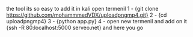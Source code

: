 the tool its so easy to add it in kali open termenil 
1 - {git clone https://github.com/mohammmedVDX/uploadpngmp4.git}
2 - {cd uploadpngmp4}
3 - {python app.py}
4 - open new termenil and add on it {ssh -R 80:localhost:5000 serveo.net}
and here you go
